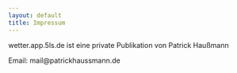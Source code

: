 ```yaml
---
layout: default
title: Impressum
---
```


wetter.app.5ls.de ist eine private Publikation von Patrick Haußmann

Email: mail&#64;<span style="display:none !important;">NOSPAM-REMOVE</span>patrickhaussmann.de
